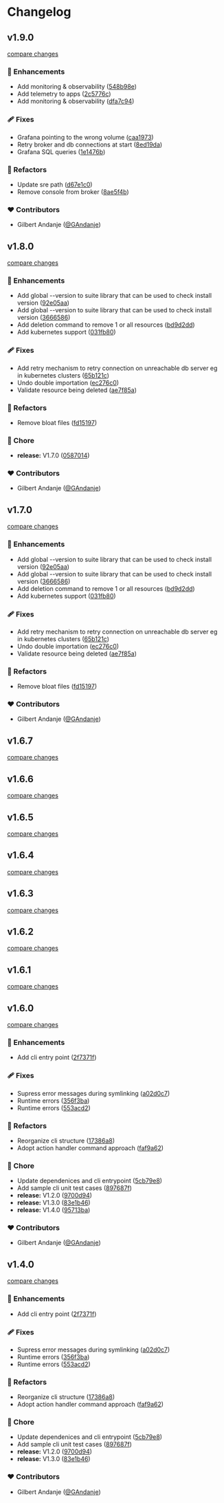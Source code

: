 # Changelog


## v1.9.0

[compare changes](https://github.com/microservices-suite/node-microservices-suite/compare/v3.1.2...v1.9.0)

### 🚀 Enhancements

- Add monitoring & observability ([548b98e](https://github.com/microservices-suite/node-microservices-suite/commit/548b98e))
- Add telemetry to apps ([2c5776c](https://github.com/microservices-suite/node-microservices-suite/commit/2c5776c))
- Add monitoring & observability ([dfa7c94](https://github.com/microservices-suite/node-microservices-suite/commit/dfa7c94))

### 🩹 Fixes

- Grafana pointing to the wrong volume ([caa1973](https://github.com/microservices-suite/node-microservices-suite/commit/caa1973))
- Retry broker and db connections at start ([8ed19da](https://github.com/microservices-suite/node-microservices-suite/commit/8ed19da))
- Grafana SQL queries ([1e1476b](https://github.com/microservices-suite/node-microservices-suite/commit/1e1476b))

### 💅 Refactors

- Update sre path ([d67e1c0](https://github.com/microservices-suite/node-microservices-suite/commit/d67e1c0))
- Remove console from broker ([8ae5f4b](https://github.com/microservices-suite/node-microservices-suite/commit/8ae5f4b))

### ❤️ Contributors

- Gilbert Andanje ([@GAndanje](http://github.com/GAndanje))

## v1.8.0

[compare changes](https://github.com/microservices-suite/node-microservices-suite/compare/v3.0.1...v1.8.0)

### 🚀 Enhancements

- Add global --version to suite library that can be used to check install version ([92e05aa](https://github.com/microservices-suite/node-microservices-suite/commit/92e05aa))
- Add global --version to suite library that can be used to check install version ([3666586](https://github.com/microservices-suite/node-microservices-suite/commit/3666586))
- Add deletion command to remove 1 or all resources ([bd9d2dd](https://github.com/microservices-suite/node-microservices-suite/commit/bd9d2dd))
- Add kubernetes support ([031fb80](https://github.com/microservices-suite/node-microservices-suite/commit/031fb80))

### 🩹 Fixes

- Add retry mechanism to retry connection on unreachable db server eg in kubernetes clusters ([65b121c](https://github.com/microservices-suite/node-microservices-suite/commit/65b121c))
- Undo double importation ([ec276c0](https://github.com/microservices-suite/node-microservices-suite/commit/ec276c0))
- Validate resource being deleted ([ae7f85a](https://github.com/microservices-suite/node-microservices-suite/commit/ae7f85a))

### 💅 Refactors

- Remove bloat files ([fd15197](https://github.com/microservices-suite/node-microservices-suite/commit/fd15197))

### 🏡 Chore

- **release:** V1.7.0 ([0587014](https://github.com/microservices-suite/node-microservices-suite/commit/0587014))

### ❤️ Contributors

- Gilbert Andanje ([@GAndanje](http://github.com/GAndanje))

## v1.7.0

[compare changes](https://github.com/microservices-suite/node-microservices-suite/compare/v3.0.1...v1.7.0)

### 🚀 Enhancements

- Add global --version to suite library that can be used to check install version ([92e05aa](https://github.com/microservices-suite/node-microservices-suite/commit/92e05aa))
- Add global --version to suite library that can be used to check install version ([3666586](https://github.com/microservices-suite/node-microservices-suite/commit/3666586))
- Add deletion command to remove 1 or all resources ([bd9d2dd](https://github.com/microservices-suite/node-microservices-suite/commit/bd9d2dd))
- Add kubernetes support ([031fb80](https://github.com/microservices-suite/node-microservices-suite/commit/031fb80))

### 🩹 Fixes

- Add retry mechanism to retry connection on unreachable db server eg in kubernetes clusters ([65b121c](https://github.com/microservices-suite/node-microservices-suite/commit/65b121c))
- Undo double importation ([ec276c0](https://github.com/microservices-suite/node-microservices-suite/commit/ec276c0))
- Validate resource being deleted ([ae7f85a](https://github.com/microservices-suite/node-microservices-suite/commit/ae7f85a))

### 💅 Refactors

- Remove bloat files ([fd15197](https://github.com/microservices-suite/node-microservices-suite/commit/fd15197))

### ❤️ Contributors

- Gilbert Andanje ([@GAndanje](http://github.com/GAndanje))

## v1.6.7

[compare changes](https://github.com/microservices-suite/node-microservices-suite/compare/v2.1.0...v1.6.7)

## v1.6.6

[compare changes](https://github.com/microservices-suite/node-microservices-suite/compare/v2.0.10...v1.6.6)

## v1.6.5

[compare changes](https://github.com/microservices-suite/node-microservices-suite/compare/v1.6.4...v1.6.5)

## v1.6.4

[compare changes](https://github.com/microservices-suite/node-microservices-suite/compare/v2.0.4...v1.6.4)

## v1.6.3

[compare changes](https://github.com/microservices-suite/node-microservices-suite/compare/v2.0.2...v1.6.3)

## v1.6.2

[compare changes](https://github.com/microservices-suite/node-microservices-suite/compare/v2.0.2-0...v1.6.2)

## v1.6.1

[compare changes](https://github.com/microservices-suite/node-microservices-suite/compare/v2.0.0...v1.6.1)

## v1.6.0

[compare changes](https://github.com/microservices-suite/node-microservices-suite/compare/v1.1.0...v1.6.0)

### 🚀 Enhancements

- Add cli entry point ([2f7371f](https://github.com/microservices-suite/node-microservices-suite/commit/2f7371f))

### 🩹 Fixes

- Supress error messages during symlinking ([a02d0c7](https://github.com/microservices-suite/node-microservices-suite/commit/a02d0c7))
- Runtime errors ([356f3ba](https://github.com/microservices-suite/node-microservices-suite/commit/356f3ba))
- Runtime errors ([553acd2](https://github.com/microservices-suite/node-microservices-suite/commit/553acd2))

### 💅 Refactors

- Reorganize cli structure ([17386a8](https://github.com/microservices-suite/node-microservices-suite/commit/17386a8))
- Adopt action handler command approach ([faf9a62](https://github.com/microservices-suite/node-microservices-suite/commit/faf9a62))

### 🏡 Chore

- Update dependenices and cli entrypoint ([5cb79e8](https://github.com/microservices-suite/node-microservices-suite/commit/5cb79e8))
- Add sample cli unit test cases ([897687f](https://github.com/microservices-suite/node-microservices-suite/commit/897687f))
- **release:** V1.2.0 ([9700d94](https://github.com/microservices-suite/node-microservices-suite/commit/9700d94))
- **release:** V1.3.0 ([83e1b46](https://github.com/microservices-suite/node-microservices-suite/commit/83e1b46))
- **release:** V1.4.0 ([95713ba](https://github.com/microservices-suite/node-microservices-suite/commit/95713ba))

### ❤️ Contributors

- Gilbert Andanje ([@GAndanje](http://github.com/GAndanje))

## v1.4.0

[compare changes](https://github.com/microservices-suite/node-microservices-suite/compare/v1.1.0...v1.4.0)

### 🚀 Enhancements

- Add cli entry point ([2f7371f](https://github.com/microservices-suite/node-microservices-suite/commit/2f7371f))

### 🩹 Fixes

- Supress error messages during symlinking ([a02d0c7](https://github.com/microservices-suite/node-microservices-suite/commit/a02d0c7))
- Runtime errors ([356f3ba](https://github.com/microservices-suite/node-microservices-suite/commit/356f3ba))
- Runtime errors ([553acd2](https://github.com/microservices-suite/node-microservices-suite/commit/553acd2))

### 💅 Refactors

- Reorganize cli structure ([17386a8](https://github.com/microservices-suite/node-microservices-suite/commit/17386a8))
- Adopt action handler command approach ([faf9a62](https://github.com/microservices-suite/node-microservices-suite/commit/faf9a62))

### 🏡 Chore

- Update dependenices and cli entrypoint ([5cb79e8](https://github.com/microservices-suite/node-microservices-suite/commit/5cb79e8))
- Add sample cli unit test cases ([897687f](https://github.com/microservices-suite/node-microservices-suite/commit/897687f))
- **release:** V1.2.0 ([9700d94](https://github.com/microservices-suite/node-microservices-suite/commit/9700d94))
- **release:** V1.3.0 ([83e1b46](https://github.com/microservices-suite/node-microservices-suite/commit/83e1b46))

### ❤️ Contributors

- Gilbert Andanje ([@GAndanje](http://github.com/GAndanje))

